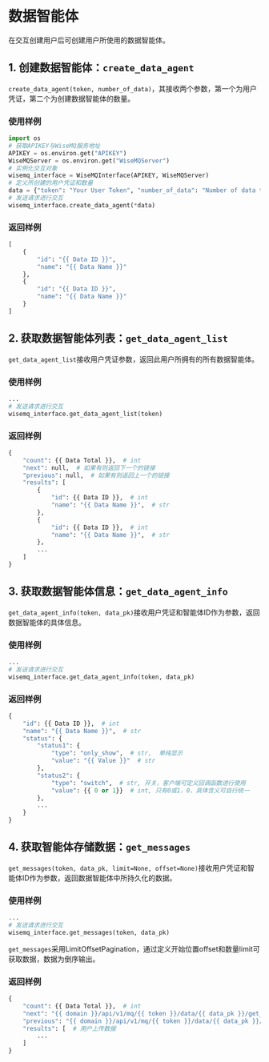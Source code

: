 数据智能体
=============
在交互创建用户后可创建用户所使用的数据智能体。

## 1. 创建数据智能体：`create_data_agent`
`create_data_agent(token, number_of_data)`，其接收两个参数，第一个为用户凭证，第二个为创建数据智能体的数量。

### 使用样例
```python
import os
# 获取APIKEY与WiseMQ服务地址
APIKEY = os.environ.get("APIKEY")
WiseMQServer = os.environ.get("WiseMQServer")
# 实例化交互对象
wisemq_interface = WiseMQInterface(APIKEY, WiseMQServer)
# 定义所创建的用户凭证和数量
data = {"token": "Your User Token", "number_of_data": "Number of data that supposed to generate"}
# 发送请求进行交互
wisemq_interface.create_data_agent(*data)
```

### 返回样例
```python
[
    {
        "id": "{{ Data ID }}",
        "name": "{{ Data Name }}"
    },
    {
        "id": "{{ Data ID }}",
        "name": "{{ Data Name }}"
    }
]
```

## 2. 获取数据智能体列表：`get_data_agent_list`
`get_data_agent_list`接收用户凭证参数，返回此用户所拥有的所有数据智能体。

### 使用样例
```python
...
# 发送请求进行交互
wisemq_interface.get_data_agent_list(token)
```

### 返回样例
```python
{
    "count": {{ Data Total }},  # int
    "next": null,  # 如果有则返回下一个的链接
    "previous": null,  # 如果有则返回上一个的链接
    "results": [
        {
            "id": {{ Data ID }},  # int
            "name": "{{ Data Name }}",  # str
        },
        {
            "id": {{ Data ID }},  # int
            "name": "{{ Data Name }}",  # str
        },
        ...
    ]
}
```

## 3. 获取数据智能体信息：`get_data_agent_info`
`get_data_agent_info(token, data_pk)`接收用户凭证和智能体ID作为参数，返回数据智能体的具体信息。

### 使用样例
```python
...
# 发送请求进行交互
wisemq_interface.get_data_agent_info(token, data_pk)
```

### 返回样例
```python
{
    "id": {{ Data ID }},  # int
    "name": "{{ Data Name }}",  # str
    "status": {
        "status1": {
            "type": "only_show",  # str,  单纯显示
            "value": "{{ Value }}"  # str
        },
        "status2": {
            "type": "switch",  # str, 开关，客户端可定义回调函数进行使用
            "value": {{ 0 or 1}}  # int, 只有0或1，0，具体含义可自行统一
        },
        ...
    }
}
```

## 4. 获取智能体存储数据：`get_messages`
`get_messages(token, data_pk, limit=None, offset=None)`接收用户凭证和智能体ID作为参数，返回数据智能体中所持久化的数据。

### 使用样例
```python
...
# 发送请求进行交互
wisemq_interface.get_messages(token, data_pk)
```
`get_messages`采用LimitOffsetPagination，通过定义开始位置offset和数量limit可获取数据，数据为倒序输出。

### 返回样例
```python
{
    "count": {{ Data Total }},  # int
    "next": "{{ domain }}/api/v1/mq/{{ token }}/data/{{ data_pk }}/get_messages?limit={{ limit }}&offset={{ offset }}",  # 下一页的地址
    "previous": "{{ domain }}/api/v1/mq/{{ token }}/data/{{ data_pk }}/get_messages?limit={{ limit }}",  # 上一页的地址
    "results": [  # 用户上传数据
        ...
    ]
}
```